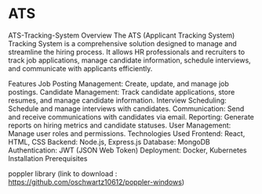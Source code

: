 # ATS
ATS-Tracking-System
Overview
The ATS (Applicant Tracking System) Tracking System is a comprehensive solution designed to manage and streamline the hiring process. It allows HR professionals and recruiters to track job applications, manage candidate information, schedule interviews, and communicate with applicants efficiently.

Features
Job Posting Management: Create, update, and manage job postings.
Candidate Management: Track candidate applications, store resumes, and manage candidate information.
Interview Scheduling: Schedule and manage interviews with candidates.
Communication: Send and receive communications with candidates via email.
Reporting: Generate reports on hiring metrics and candidate statuses.
User Management: Manage user roles and permissions.
Technologies Used
Frontend: React, HTML, CSS
Backend: Node.js, Express.js
Database: MongoDB
Authentication: JWT (JSON Web Token)
Deployment: Docker, Kubernetes
Installation
Prerequisites

poppler library (link to download : https://github.com/oschwartz10612/poppler-windows)
